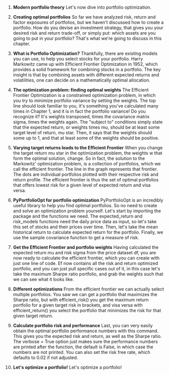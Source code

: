1. **Modern portfolio theory**
Let's now dive into portfolio optimization.

2. **Creating optimal portfolios**
So far we have analyzed risk, return and factor exposures of portfolios, but we haven't discussed how to create a portfolio. How do you devise an investment strategy, that gives you your desired risk and return trade-off, or simply put: which assets are you going to put in your portfolio? That's what we're going to discuss in this chapter.

3. **What is Portfolio Optimization?**
Thankfully, there are existing models you can use, to help you select stocks for your portfolio. Harry Markowitz came up with Efficient Frontier Optimization in 1952, which provides a solid framework for combining stocks in a portfolio. The key insight is that by combining assets with different expected returns and volatilities, one can decide on a mathematically optimal allocation.

4. **The optimization problem: finding optimal weights**
The Efficient Frontier Optimization is a constrained optimization problem, in which you try to minimize portfolio variance by setting the weights. The top line should look familiar to you, it's something you've calculated many times in Chapter 1, and it is in fact the portfolio variance! Do you recognize it? It's weights transposed, times the covariance matrix sigma, times the weights again. The "subject to" conditions simply state that the expected return, or weights times mu, should be at least some target level of return, mu star. Then, it says that the weights should some up to 1, and that at least some of the weights should be positive.

5. **Varying target returns leads to the Efficient Frontier**
When you change the target return mu star in the optimization problem, the weights w that form the optimal solution, change. So in fact, the solution to the Markowitz' optimization problem, is a collection of portfolios, which we call the efficient frontier. The line in the graph represents that frontier. The dots are individual portfolios plotted with their respective risk and return profile. The efficient frontier is thus the set of optimal portfolios that offers lowest risk for a given level of expected return and visa versa.

6. **PyPortfolioOpt for portfolio optimization**
PyPortfolioOpt is an incredibly useful library to help you find optimal portfolios. So no need to create and solve an optimization problem yourself. Let's start by importing the package and the functions we need. The expected_return and risk_models functions need the daily price data as input, so let's take this set of stocks and their prices over time. Then, let's take the mean historical return to calculate expected return for the portfolio. Finally, we use the sample covariance function to get a measure of risk.

7. **Get the Efficient Frontier and portfolio weights**
Having calculated the expected return mu and risk sigma from the price dataset df, you are now ready to calculate the efficient frontier, which you can create with just one line of code. Ef now contains all the risk and return optimized portfolio, and you can just pull specific cases out of it, in this case let's take the maximum Sharpe ratio portfolio, and grab the weights such that we can see what it looks like.

8. **Different optimizations**
From the efficient frontier we can actually select multiple portfolios. You saw we can get a portfolio that maximizes the Sharpe ratio, but with efficient_risk() you get the maximum return portfolio for a given target risk in brackets, and visa versa with efficient_return() you select the portfolio that minimizes the risk for that given target return.

9. **Calculate portfolio risk and performance**
Last, you can very easily obtain the optimal portfolio performance numbers with this command. This gives you the expected risk and return, as well as the Sharpe ratio. The verbose = True option just makes sure the performance numbers are printed after the function, the default is False, in which case the numbers are not printed. You can also set the risk free rate, which defaults to 0.02 if not adjusted.

10. **Let's optimize a portfolio!**
Let's optimize a portfolio!